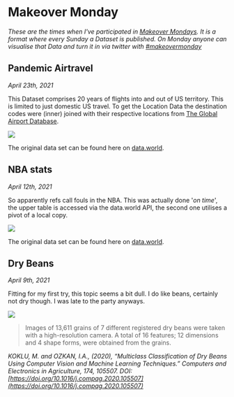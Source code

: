 # Makeover Monday

*These are the times when I've participated in [Makeover Mondays](https://www.makeovermonday.co.uk). It is a format where every Sunday a Dataset is published. On Monday anyone can visualise that Data and turn it in via twitter with [#makeovermonday](https://twitter.com/hashtag/MakeoverMonday)*



## Pandemic Airtravel

*April 23th, 2021*

This Dataset comprises 20 years of flights into and out of US territory. This is limited to just domestic US travel. To get the Location Data the destination codes were (inner) joined with their respective locations from [The Global Airport Database](https://www.partow.net/miscellaneous/airportdatabase/index.html).


<a
    href="https://public.tableau.com/views/PANDEMICAIRTRAVEL/PandemicAirtravel?:language=en-GB&:display_count=y&:origin=viz_share_link">
<img class="has_shadow" src="/static/pandemic-airtravel.webp">
</a>

The original data set can be found here on [data.world](https://data.world/makeovermonday/2021w16).


## NBA stats

*April 12th, 2021*

So apparently refs call fouls in the NBA. This was actually done '*on time*', the upper table is accessed via the data.world API, the second one utilises a pivot of a local copy.

<a
    href="https://public.tableau.com/views/2015W15_NBA_refs/NBAfouls?:language=en-GB&:display_count=y&:origin=viz_share_link">
<img class="has_shadow" src="/static/nba-refs-screenshot.webp">
</a>

The original data set can be found here on [data.world](https://data.world/makeovermonday/2021w15).

## Dry Beans

*April 9th, 2021*

Fitting for my first try, this topic seems a bit dull. I do like beans, certainly not dry though. I was late to the party anyways.

<a
    href="https://public.tableau.com/views/DryBeans_16179588717950/DryBeans?:language=en-GB&:display_count=y&publish=yes&:origin=viz_share_link">
<img class="has_shadow" src="/static/dry-beans-screenshot.webp">
</a>

> Images of 13,611 grains of 7 different registered dry beans were taken with a high-resolution camera. A total of 16 features; 12 dimensions and 4 shape forms, were obtained from the grains.

*KOKLU, M. and OZKAN, I.A., (2020), “Multiclass Classification of Dry Beans Using Computer Vision and Machine Learning Techniques.” Computers and Electronics in Agriculture, 174, 105507. DOI: [https://doi.org/10.1016/j.compag.2020.105507](https://doi.org/10.1016/j.compag.2020.105507)*
